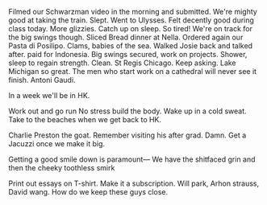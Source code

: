 Filmed our Schwarzman video in the morning and submitted. We're mighty good at taking the train. Slept. Went to Ulysses. Felt decently good during class today. More glizzies. Catch up on sleep. So tired! We're on track for the big swings though. Sliced Bread dinner at Nella. Ordered again our Pasta di Posilipo. Clams, babies of the sea. Walked Josie back and talked after. paid for Indonesia. Big swings secured, work on projects. Shower, sleep to regain strength. Clean. St Regis Chicago. Keep asking. Lake Michigan so great. The men who start work on a cathedral will never see it finish. Antoni Gaudi.

In a week we'll be in HK.

Work out and go run
No stress build the body.
Wake up in a cold sweat.
Take to the beaches when we get back to HK.

Charlie Preston the goat. Remember visiting his after grad. Damn. 
Get a Jacuzzi once we make it big.

Getting a good smile down is paramount—
We have the shitfaced grin
and then the cheeky toothless smirk

Print out essays on T-shirt. Make it a subscription.
Will park, Arhon strauss, David wang. How do we keep these guys close.
